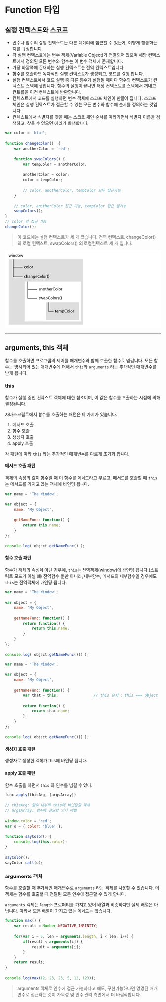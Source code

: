 Function 타입
=====

## 실행 컨텍스트와 스코프

* 변수나 함수의 실행 컨텍스트는 다른 데이터에 접근할 수 있는지, 어떻게 행동하는지를 규정합니다.
* 각 실행 컨텍스트에는 변수 객체(Variable Object)가 연결되어 있으며 해당 컨텍스트에서 정의된 모든 변수와 함수는 이 변수 객체에 존재합니다.
* 가장 바깥쪽에 존재하는 실행 컨텍스트는 전역 컨텍스트입니다.
* 함수를 호출하면 독자적인 실행 컨텍스트가 생성되고, 코드를  실행 합니다.
* 실행 컨텍스트에서 코드 실행 중 다른 함수가 실행될 때마다 함수의 컨텍스트가 컨텍스트 스택에 쌓입니다. 함수의 실행이 끝나면 해당 컨텍스트를 스택에서 꺼내고 컨트롤을 이전 컨텍스트에 반환합니다.
* 컨텍스트에서 코드를 실행하면 변수 객체에 스코프 체인이 만들어 집니다. 스코프 체인은 실행 컨텍스트가 접근할 수 있는 모든 변수와 함수에 순서를 정의하는 것입니다.
* 컨텍스트에서 식별자를 찾을 때는 스코프 체인 순서를 따라가면서 식별자 이름을 검색하고, 찾을 수 없으면 에러가 발생합니다.

```js
var color = 'blue';

function changeColor()  {
    var anotherColor = 'red';
    
    function swapColors() {
        var tempColor = anotherColor;
        
        anotherColor = color;
        color = tempColor;
        
        // color, anotherColor, tempColor 모두 접근가능
    }
    
    // color, anotherColor 접근 가능, tempColor 접근 불가능
    swapColors();
}
// color 만 접근 가능
changeColor();
```

> 이 코드에는 실행 컨텍스트가 세 개 있습니다. 전역 컨텍스트, changeColor() 의 로컬 컨텍스트, swapColors() 의 로컬컨텍스트 세 개 입니다.

![context](img/context.png)

*****

## arguments, this 객체

함수를 호출하면 프로그램의 제어를 매개변수와 함께 호출한 함수로 넘깁니다.
모든 함수는 명시되어 있는 매개변수에 더해서 `this`와 `arguments` 라는 추가적인 매개변수를 받게 됩니다.

### this

함수가 실행 중인 컨텍스트 객체에 대한 참조이며, 이 값은 함수를 호출하는 시점에 의해 결정된니다.

자바스크립트에서 함수를 호출하는 패턴은 네 가지가 있습니다.

1. 메서드 호출
2. 함수 호출
3. 생성자 호출
4. apply 호출

각 패턴에 따라 `this` 라는 추가적인 매개변수를 다르게 초기화 합니다.

#### 메서드 호출 패턴

객체의 속성의 값이 함수일 때 이 함수를 메서드라고 부르고, 메서드를 호출할 때 `this`는 메서드를 가지고 있는 객체에 바인딩 됩니다.

```js
var name = 'The Window';

var object = {
    name: 'My Object',

    getNameFunc: function() {
        return this.name;
    }
};

console.log( object.getNameFunc() );
```

#### 함수 호출 패턴

함수가 객체의 속성이 아닌 경우에, `this`는 전역객체(window)에 바인딩 됩니다.(스트릭트 모드가 아닐 떄)
전역함수 뿐만 아니라, 내부함수, 메서드의 내부함수일 경우에도 `this`는 전역객체에 바인딩 됩니다.

```js
var name = 'The Window';

var object = {
    name: 'My Object',

    getNameFunc: function() {
        return function() {
            return this.name;
        }
    }
};

console.log( object.getNameFunc()() );
```

```js
var name = 'The Window';

var object = {
    name: 'My Object',

    getNameFunc: function() {
        var that = this;                // this 유지 : this === object

        return function() {
            return that.name;
        }
    }
};

console.log( object.getNameFunc()() );
```

#### 생성자 호출 패턴

생성자로 생성한 객체가 this에 바인딩 됩니다.

#### apply 호출 패턴

함수 호출을 하면서 `this` 와 인수를 넘길 수 있다.

```js
func.apply(thisArg, [argsArray])

// thisArg: 함수 내부의 this에 바인딩할 객체
// argsArray: 함수에 전달할 인자 배열

window.color = 'red';
var o = { color: 'blue' };

function sayColor() {
    console.log(this.color);
}

sayColor();
sayColor.call(o);
```

### arguments 객체

함수를 호출할 때 추가적인 매개변수로 `arguments` 라는 객체를 사용할 수 있습니다. 이 객체는 함수를 호출할 때 전달된 모든 인수에 접근할 수 있게 합니다. 

`arguments` 객체는 `length` 프로퍼티를 가지고 있어 배열과 비슷하지만 실제 배열은 아닙니다. 따라서 모든 배열이 가지고 있는 메서드는 없습니다.

```js
function max() {
    var result = Number.NEGATIVE_INFINITY;
    
    for(var i = 0, len = arguments.length; i < len; i++) {
        if(result < arguments[i]) {
            result = arguments[i];
        }
    }
    return result;
}

console.log(max(12, 23, 23, 5, 12, 123));
```

> arguments 객체로 인수에 접근 가능하다고 해도, 구현가능하다면 명명된 매개변수로 접근하는 것이 가독성 및 인수 관리 측면에서 더 바람직합니다.